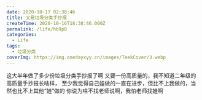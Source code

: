 ```yaml
---
date: 2020-10-17 02:38:46
title: 又是垃圾分类手抄报
createTime: 2020-10-16T18:38:46.000Z
permalink: /life/hb9p8
categories:
  - Life
tags:
  - 垃圾分类
coverImg: https://img.onedayxyy.cn/images/TeekCover/3.webp
---
```


这大半年做了多少份垃圾分类手抄报了啊
 又要一份高质量的，我不知道二年级的高质量手抄报长啥样，
 至少我觉得自己娃做的一直在进步，但比不上我做的，当然也比不上其他“娃”做的 
 你说为啥不找老师说啊，我怕老师找娃啊
